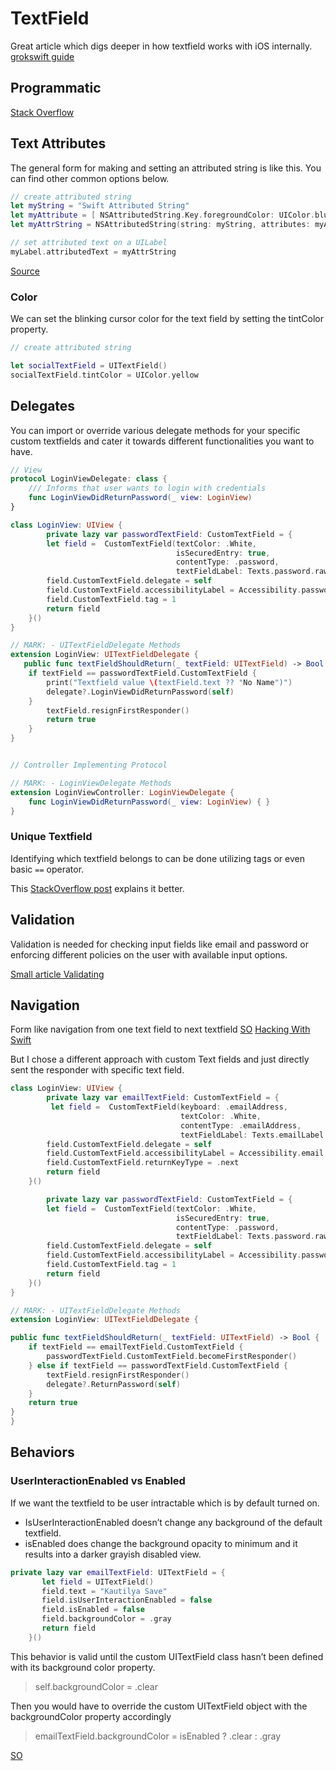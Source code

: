 # TextField

Great article which digs deeper in how textfield works with iOS internally. [grokswift guide](https://grokswift.com/uitextfield/)

## Programmatic

[Stack Overflow](https://stackoverflow.com/questions/24710041/adding-uitextfield-on-uiview-programmatically-swift)

## Text Attributes

The general form for making and setting an attributed string is like this. You can find other common options below.

```swift
// create attributed string 
let myString = "Swift Attributed String" 
let myAttribute = [ NSAttributedString.Key.foregroundColor: UIColor.blue ] 
let myAttrString = NSAttributedString(string: myString, attributes: myAttribute)

// set attributed text on a UILabel 
myLabel.attributedText = myAttrString
```

[Source](https://stackoverflow.com/questions/24666515/how-do-i-make-an-attributed-string-using-swift)

### Color

We can set the blinking cursor color for the text field by setting the tintColor property.

```swift
// create attributed string 

let socialTextField = UITextField() 
socialTextField.tintColor = UIColor.yellow
```

## Delegates

You can import or override various delegate methods for your specific custom textfields and cater it towards different functionalities you want to have.

```swift
// View
protocol LoginViewDelegate: class {
    /// Informs that user wants to login with credentials
    func LoginViewDidReturnPassword(_ view: LoginView)
}

class LoginView: UIView {
        private lazy var passwordTextField: CustomTextField = {
        let field =  CustomTextField(textColor: .White,
                                     isSecuredEntry: true,
                                     contentType: .password,
                                     textFieldLabel: Texts.password.rawValue)
        field.CustomTextField.delegate = self
        field.CustomTextField.accessibilityLabel = Accessibility.password.rawValue.localized
        field.CustomTextField.tag = 1
        return field
    }()
}

// MARK: - UITextFieldDelegate Methods
extension LoginView: UITextFieldDelegate {
   public func textFieldShouldReturn(_ textField: UITextField) -> Bool {
    if textField == passwordTextField.CustomTextField {
        print("Textfield value \(textField.text ?? "No Name")")
        delegate?.LoginViewDidReturnPassword(self)
    }
        textField.resignFirstResponder()
        return true
    }
}


// Controller Implementing Protocol

// MARK: - LoginViewDelegate Methods
extension LoginViewController: LoginViewDelegate {
    func LoginViewDidReturnPassword(_ view: LoginView) { }
}
```

### Unique Textfield

Identifying which textfield belongs to can be done utilizing tags or even basic `==` operator.

This [StackOverflow post](https://stackoverflow.com/questions/50465748/swift-4-identifying-only-one-text-field-as-delegate-for-editingdidend-etc) explains it better.

## Validation

Validation is needed for checking input fields like email and password or enforcing different policies on the user with available input options.

[Small article Validating](https://medium.com/swift2go/a-better-approach-to-text-field-validations-on-ios-81bd87598070)

## Navigation

Form like navigation from one text field to next textfield [SO](https://stackoverflow.com/questions/1347779/how-to-navigate-through-textfields-next-done-buttons) [Hacking With Swift](https://www.hackingwithswift.com/example-code/uikit/how-to-move-to-the-next-uitextfield-when-the-user-presses-return)

But I chose a different approach with custom Text fields and just directly sent the responder with specific text field.

```swift
class LoginView: UIView {
        private lazy var emailTextField: CustomTextField = {
         let field =  CustomTextField(keyboard: .emailAddress,
                                      textColor: .White,
                                      contentType: .emailAddress,
                                      textFieldLabel: Texts.emailLabel.rawValue)
        field.CustomTextField.delegate = self
        field.CustomTextField.accessibilityLabel = Accessibility.email.rawValue.localized
        field.CustomTextField.returnKeyType = .next
        return field
    }()

        private lazy var passwordTextField: CustomTextField = {
        let field =  CustomTextField(textColor: .White,
                                     isSecuredEntry: true,
                                     contentType: .password,
                                     textFieldLabel: Texts.password.rawValue)
        field.CustomTextField.delegate = self
        field.CustomTextField.accessibilityLabel = Accessibility.password.rawValue.localized
        field.CustomTextField.tag = 1
        return field
    }()
}

// MARK: - UITextFieldDelegate Methods
extension LoginView: UITextFieldDelegate {

public func textFieldShouldReturn(_ textField: UITextField) -> Bool {
    if textField == emailTextField.CustomTextField {
        passwordTextField.CustomTextField.becomeFirstResponder()
    } else if textField == passwordTextField.CustomTextField {
        textField.resignFirstResponder()
        delegate?.ReturnPassword(self)
    }
    return true
}
}
```

## Behaviors

### UserInteractionEnabled vs Enabled

If we want the textfield to be user intractable which is by default turned on.

* IsUserInteractionEnabled doesn’t change any background of the default textfield.
* isEnabled does change the background opacity to minimum and it results into a darker grayish disabled view.

```swift
private lazy var emailTextField: UITextField = {
       let field = UITextField()
       field.text = "Kautilya Save"
       field.isUserInteractionEnabled = false
       field.isEnabled = false
       field.backgroundColor = .gray
       return field
    }()
```

This behavior is valid until the custom UITextField class hasn’t been defined with its background color property.

> self.backgroundColor = .clear

Then you would have to override the custom UITextField object with the backgroundColor property accordingly

> emailTextField.backgroundColor = isEnabled ? .clear : .gray

[SO](https://stackoverflow.com/questions/29791644/disabling-user-input-for-uitextfield-in-swift)

